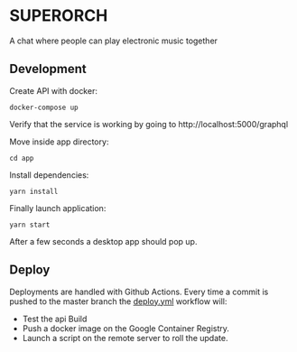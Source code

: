 # SUPERORCH

A chat where people can play electronic music together

## Development

Create API with docker:

```shell
docker-compose up
```

Verify that the service is working by going to http://localhost:5000/graphql

Move inside app directory:

```shell
cd app
```

Install dependencies:

```shell
yarn install
```

Finally launch application:

```shell
yarn start
```

After a few seconds a desktop app should pop up.

## Deploy

Deployments are handled with Github Actions.
Every time a commit is pushed to the master branch the [deploy.yml](https://github.com/lorenzorivosecchi/superorch/blob/master/.github/workflows/deploy.yml) workflow will:

- Test the api Build
- Push a docker image on the Google Container Registry.
- Launch a script on the remote server to roll the update.
